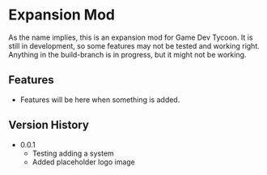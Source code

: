 # Expansion Mod
As the name implies, this is an expansion mod for Game Dev Tycoon. It is still in development, so some features may not be tested and working right. Anything in the build-branch is in progress, but it might not be working.

## Features
* Features will be here when something is added.

## Version History
* 0.0.1
  * Testing adding a system
  * Added placeholder logo image